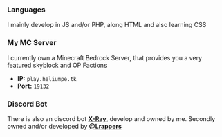 ### Languages
I mainly develop in JS and/or PHP, along HTML and also learning CSS
### My MC Server
I currently own a Minecraft Bedrock Server, that provides you a very featured skyblock and OP Factions
- **IP:** `play.heliumpe.tk`
- **Port:** `19132`
### Discord Bot
There is also an discord bot **[X-Ray](https://discord.ly/x-ray)**, develop and owned by me.
Secondly owned and/or developed by **[@Lrappers](https://github.com/Lrappers)**

